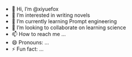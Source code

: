 - 👋 Hi, I’m @xiyuefox
- 👀 I’m interested in writing novels
- 🌱 I’m currently learning Prompt engineering
- 💞️ I’m looking to collaborate on learning science
- 📫 How to reach me ...
- 😄 Pronouns: ...
- ⚡ Fun fact: ...

<!---
xiyuefox/xiyuefox is a ✨ special ✨ repository because its `README.md` (this file) appears on your GitHub profile.
You can click the Preview link to take a look at your changes.
--->
